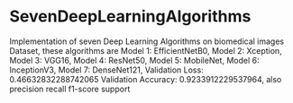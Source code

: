 # SevenDeepLearningAlgorithms
Implementation of seven Deep Learning Algorithms on biomedical images Dataset, these algorithms are Model 1: EfficientNetB0, Model 2: Xception, Model 3: VGG16, Model 4: ResNet50, Model 5: MobileNet, Model 6: InceptionV3, Model 7: DenseNet121, Validation Loss: 0.46632832288742065 Validation Accuracy: 0.9233912229537964, also precision    recall  f1-score   support
